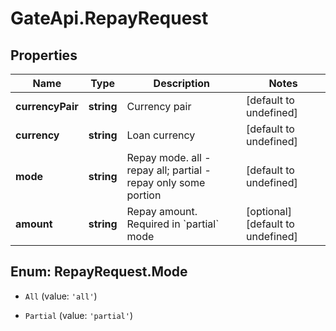 # GateApi.RepayRequest

## Properties

Name | Type | Description | Notes
------------ | ------------- | ------------- | -------------
**currencyPair** | **string** | Currency pair | [default to undefined]
**currency** | **string** | Loan currency | [default to undefined]
**mode** | **string** | Repay mode. all - repay all; partial - repay only some portion | [default to undefined]
**amount** | **string** | Repay amount. Required in &#x60;partial&#x60; mode | [optional] [default to undefined]

## Enum: RepayRequest.Mode

* `All` (value: `'all'`)

* `Partial` (value: `'partial'`)


